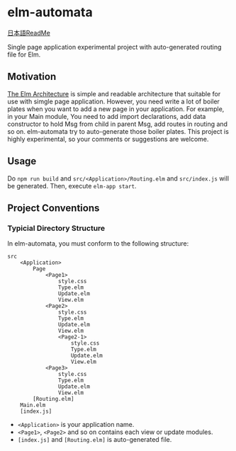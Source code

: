 # elm-automata 

[日本語ReadMe](readme-ja.md)

Single page application experimental project with auto-generated routing file for Elm.

## Motivation

[The Elm Architecture](https://guide.elm-lang.org/architecture/) is simple and readable architecture that suitable for use with simgle page application.
However, you need write a lot of boiler plates when you want to add a new page in your application. 
For example, in your Main module, You need to add import declarations, add data constructor to hold Msg from child in parent Msg, add routes in routing and so on. 
elm-automata try to auto-generate those boiler plates. This project is highly experimental, so your comments or suggestions are welcome.

## Usage 

Do `npm run build` and `src/<Application>/Routing.elm` and `src/index.js` will be generated. Then, execute `elm-app start`.

## Project Conventions 

### Typicial Directory Structure

In elm-automata, you must conform to the following structure:

```
src 
    <Application>
        Page
            <Page1>
                style.css
                Type.elm
                Update.elm
                View.elm
            <Page2>
                style.css
                Type.elm
                Update.elm
                View.elm
                <Page2-1>
                    style.css
                    Type.elm
                    Update.elm
                    View.elm
            <Page3>
                style.css
                Type.elm
                Update.elm
                View.elm
        [Routing.elm]
    Main.elm
    [index.js]
```

* `<Application>` is your application name.
* `<Page1>`, `<Page2>` and so on contains each view or update modules.
* `[index.js]` and `[Routing.elm]` is auto-generated file. 
